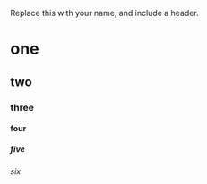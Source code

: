 Replace this with your name, and include a header.
# one
## two
### three
#### four
##### five
###### six
